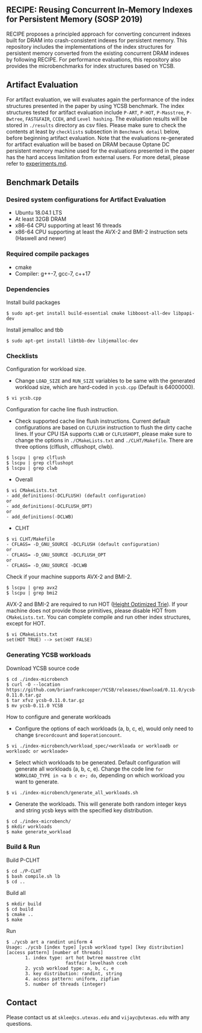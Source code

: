 ## RECIPE: Reusing Concurrent In-Memory Indexes for Persistent Memory (SOSP 2019)

RECIPE proposes a principled approach for converting concurrent indexes built for DRAM into crash-consistent indexes for persistent memory. This repository includes the implementations of the index structures for persistent memory converted from the existing concurrent DRAM indexes by following RECIPE. For performance evaluations, this repository also provides the microbenchmarks for index structures based on YCSB.

## Artifact Evaluation

For artifact evaluation, we will evaluates again the performance of the index structures presented in the paper by using YCSB benchmark. The index structures tested for artifact evaluation include `P-ART`, `P-HOT`, `P-Masstree`, `P-Bwtree`, `FAST&FAIR`, `CCEH`, and `Level hashing`. The evaluation results will be stored in `./results` directory as csv files. Please make sure to check the contents at least by `checklists` subsection in `Benchmark detail` below, before beginning artifact evaluation. Note that the evaluations re-generated for artifact evaluation will be based on DRAM because Optane DC persistent memory machine used for the evaluations presented in the paper has the hard access limitation from external users. For more detail, please refer to [experiments.md](https://github.com/utsaslab/RECIPE/blob/master/experiments.md).

## Benchmark Details

### Desired system configurations for Artifact Evaluation
- Ubuntu 18.04.1 LTS
- At least 32GB DRAM
- x86-64 CPU supporting at least 16 threads
- x86-64 CPU supporting at least the AVX-2 and BMI-2 instruction sets (Haswell and newer)

### Required compile packages
- cmake
- Compiler: g++-7, gcc-7, c++17

### Dependencies
Install build packages
```
$ sudo apt-get install build-essential cmake libboost-all-dev libpapi-dev
```
Install jemalloc and tbb
```
$ sudo apt-get install libtbb-dev libjemalloc-dev
```

### Checklists
Configuration for workload size.
- Change `LOAD_SIZE` and `RUN_SIZE` variables to be same with the generated workload size, which are hard-coded in `ycsb.cpp` (Default is 64000000).
```
$ vi ycsb.cpp
```
Configuration for cache line flush instruction.
- Check supported cache line flush instructions. Current default configurations are based on `CLFLUSH` instruction to flush the dirty cache lines. If your CPU ISA supports `CLWB` or `CLFLUSHOPT`, please make sure to change the options in `./CMakeLists.txt` and `./CLHT/Makefile`. There are three options (clflush, clflushopt, clwb).
```
$ lscpu | grep clflush
$ lscpu | grep clflushopt
$ lscpu | grep clwb
```
- Overall
```
$ vi CMakeLists.txt
- add_definitions(-DCLFLUSH) (default configuration)
or
- add_definitions(-DCLFLUSH_OPT)
or
- add_definitions(-DCLWB)
```
- CLHT
```
$ vi CLHT/Makefile
- CFLAGS= -D_GNU_SOURCE -DCLFLUSH (default configuration)
or
- CFLAGS= -D_GNU_SOURCE -DCLFLUSH_OPT
or
- CFLAGS= -D_GNU_SOURCE -DCLWB
```

Check if your machine supports AVX-2 and BMI-2.
```
$ lscpu | grep avx2
$ lscpu | grep bmi2
```
AVX-2 and BMI-2 are required to run HOT ([Height Optimized Trie](https://github.com/speedskater/hot)).
If your machine does not provide those primitives, please disable HOT from `CMakeLists.txt`.
You can complete compile and run other index structures, except for HOT.
```
$ vi CMakeLists.txt
set(HOT TRUE) --> set(HOT FALSE)
```

### Generating YCSB workloads
Download YCSB source code
```
$ cd ./index-microbench
$ curl -O --location https://github.com/brianfrankcooper/YCSB/releases/download/0.11.0/ycsb-0.11.0.tar.gz
$ tar xfvz ycsb-0.11.0.tar.gz
$ mv ycsb-0.11.0 YCSB
```
How to configure and generate workloads
- Configure the options of each workloads (a, b, c, e), would only need to change `$recordcount` and `$operationcount`.
```
$ vi ./index-microbench/workload_spec/<workloada or workloadb or workloadc or workloade>
```
- Select which workloads to be generated. Default configuration will generate all workloads (a, b, c, e). Change the code line `for WORKLOAD_TYPE in <a b c e>; do`, depending on which workload you want to generate.
```
$ vi ./index-microbench/generate_all_workloads.sh
```
- Generate the workloads. This will generate both random integer keys and string ycsb keys with the specified key distribution.
```
$ cd ./index-microbench/
$ mkdir workloads
$ make generate_workload
```

### Build & Run
Build P-CLHT
```
$ cd ./P-CLHT
$ bash compile.sh lb
$ cd ..
```
Build all
```
$ mkdir build
$ cd build
$ cmake ..
$ make
```
Run
```
$ ./ycsb art a randint uniform 4
Usage: ./ycsb [index type] [ycsb workload type] [key distribution] [access pattern] [number of threads]
       1. index type: art hot bwtree masstree clht
                      fastfair levelhash cceh
       2. ycsb workload type: a, b, c, e
       3. key distribution: randint, string
       4. access pattern: uniform, zipfian
       5. number of threads (integer)
```

## Contact

Please contact us at `sklee@cs.utexas.edu` and `vijayc@utexas.edu` with any questions.
